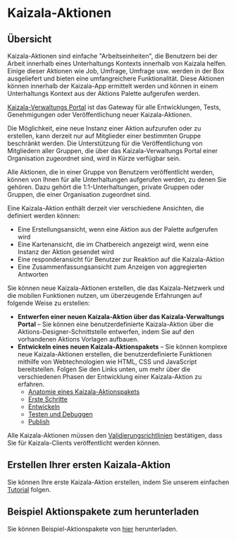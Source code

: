 # <a name="kaizala-actions"></a>Kaizala-Aktionen

## <a name="overview"></a>Übersicht
Kaizala-Aktionen sind einfache "Arbeitseinheiten", die Benutzern bei der Arbeit innerhalb eines Unterhaltungs Kontexts innerhalb von Kaizala helfen. Einige dieser Aktionen wie Job, Umfrage, Umfrage usw. werden in der Box ausgeliefert und bieten eine umfangreichere Funktionalität. Diese Aktionen können innerhalb der Kaizala-App ermittelt werden und können in einem Unterhaltungs Kontext aus der Aktions Palette aufgerufen werden. 

[Kaizala-Verwaltungs Portal](https://manage.kaiza.la) ist das Gateway für alle Entwicklungen, Tests, Genehmigungen oder Veröffentlichung neuer Kaizala-Aktionen.

Die Möglichkeit, eine neue Instanz einer Aktion aufzurufen oder zu erstellen, kann derzeit nur auf Mitglieder einer bestimmten Gruppe beschränkt werden. Die Unterstützung für die Veröffentlichung von Mitgliedern aller Gruppen, die über das Kaizala-Verwaltungs Portal einer Organisation zugeordnet sind, wird in Kürze verfügbar sein.

Alle Aktionen, die in einer Gruppe von Benutzern veröffentlicht werden, können von Ihnen für alle Unterhaltungen aufgerufen werden, zu denen Sie gehören. Dazu gehört die 1:1-Unterhaltungen, private Gruppen oder Gruppen, die einer Organisation zugeordnet sind.

Eine Kaizala-Aktion enthält derzeit vier verschiedene Ansichten, die definiert werden können:

* Eine Erstellungsansicht, wenn eine Aktion aus der Palette aufgerufen wird
* Eine Kartenansicht, die im Chatbereich angezeigt wird, wenn eine Instanz der Aktion gesendet wird
* Eine responderansicht für Benutzer zur Reaktion auf die Kaizala-Aktion
* Eine Zusammenfassungsansicht zum Anzeigen von aggregierten Antworten

Sie können neue Kaizala-Aktionen erstellen, die das Kaizala-Netzwerk und die mobilen Funktionen nutzen, um überzeugende Erfahrungen auf folgende Weise zu erstellen:

* **Entwerfen einer neuen Kaizala-Aktion über das Kaizala-Verwaltungs Portal** – Sie können eine benutzerdefinierte Kaizala-Aktion über die Aktions-Designer-Schnittstelle entwerfen, indem Sie auf den vorhandenen Aktions Vorlagen aufbauen.
* **Entwickeln eines neuen Kaizala-Aktionspakets** – Sie können komplexe neue Kaizala-Aktionen erstellen, die benutzerdefinierte Funktionen mithilfe von Webtechnologien wie HTML, CSS und JavaScript bereitstellen. Folgen Sie den Links unten, um mehr über die verschiedenen Phasen der Entwicklung einer Kaizala-Aktion zu erfahren.
    *   [Anatomie eines Kaizala-Aktionspakets](anatomy.md)
    *   [Erste Schritte](get_started.md)
    *   [Entwickeln](develop.md)
    *   [Testen und Debuggen](test.md)
    *   [Publish](publish.md)

Alle Kaizala-Aktionen müssen den [Validierungsrichtlinien](validation.md) bestätigen, dass Sie für Kaizala-Clients veröffentlicht werden können.

## <a name="build-your-first-kaizala-action"></a>Erstellen Ihrer ersten Kaizala-Aktion

Sie können Ihre erste Kaizala-Aktion erstellen, indem Sie unserem einfachen [Tutorial](tutorial.md) folgen.

## <a name="download-sample-action-packages"></a>Beispiel Aktionspakete zum herunterladen

Sie können Beispiel-Aktionspakete von [hier](https://manage.kaiza.la/MiniApps/DownloadSDK) herunterladen.
